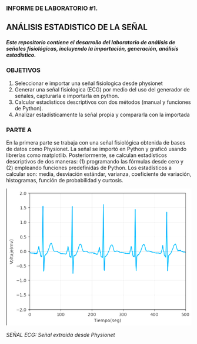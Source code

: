 ### INFORME DE LABORATORIO #1.
ANÁLISIS ESTADISTICO DE LA SEÑAL
---------------
##### Este repositorio contiene el desarrollo del laboratorio de análisis de señales fisiológicas, incluyendo la importación, generación, análisis estadístico.
### OBJETIVOS
1. Seleccionar e importar una señal fisiologica desde physionet
2. Generar una señal fisiologica (ECG) por medio del uso del generador de señales, capturarla e importarla en python.
3.  Calcular estadísticos descriptivos con dos métodos (manual y funciones de Python).
4. Analizar estadísticamente la señal propia y compararla con la importada
### PARTE A
En la primera parte se trabaja con una señal fisiológica obtenida de bases de datos como Physionet. La señal se importó en Python y graficó usando librerías como matplotlib. Posteriormente, se calculan estadísticos descriptivos de dos maneras: (1) programando las fórmulas desde cero y (2) empleando funciones predefinidas de Python.
Los estadísticos a calcular son: media, desviación estándar, varianza, coeficiente de variación, histogramas, función de probabilidad y curtosis.

![ECG](https://github.com/TomasCobos-rgb/INFORME-1-LAB-SE-ALES-/blob/main/IMAGEN%20ELECTRO%20FISIONET.png?raw=true)

*SEÑAL ECG: Señal extraida desde Physionet*
